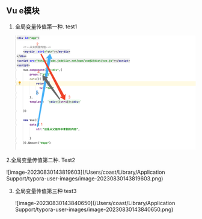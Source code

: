 ## Vu e模块

1. 全局变量传值第一种. test1

   ![image-20230830143739623](组件/全局组件/全局变量传值/img/1.jpg)

2.全局变量传值第二种. Test2

![image-20230830143819603](/Users/coast/Library/Application Support/typora-user-images/image-20230830143819603.png)

3. 全局变量传值第三种  test3

   ![image-20230830143840650](/Users/coast/Library/Application Support/typora-user-images/image-20230830143840650.png)

